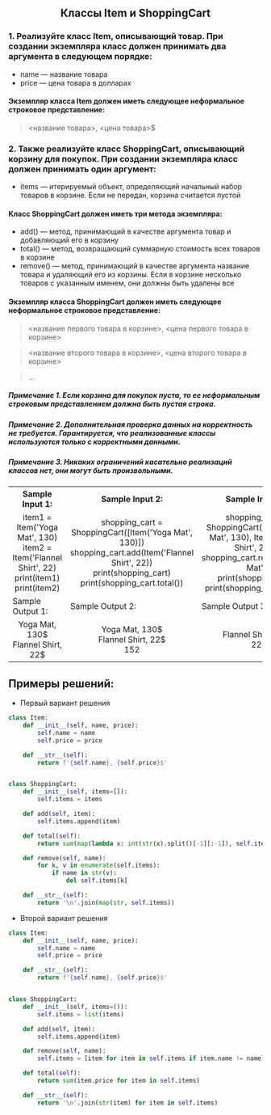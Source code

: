 <h2 style="text-align:center">Классы Item и ShoppingCart</h2>

### 1. Реализуйте класс Item, описывающий товар. При создании экземпляра класс должен принимать два аргумента в следующем порядке:

* name — название товара
* price — цена товара в долларах
#### Экземпляр класса Item должен иметь следующее неформальное строковое представление:

> <название товара>, <цена товара>$
### 2. Также реализуйте класс ShoppingCart, описывающий корзину для покупок. При создании экземпляра класс должен принимать один аргумент:

* items — итерируемый объект, определяющий начальный набор товаров в корзине. Если не передан, корзина считается пустой
#### Класс ShoppingCart должен иметь три метода экземпляра:

* add() — метод, принимающий в качестве аргумента товар и добавляющий его в корзину
* total() — метод, возвращающий суммарную стоимость всех товаров в корзине
* remove() — метод, принимающий в качестве аргумента название товара и удаляющий его из корзины. Если в корзине несколько товаров с указанным именем, они должны быть удалены все
#### Экземпляр класса ShoppingCart должен иметь следующее неформальное строковое представление:

> <название первого товара в корзине>, <цена первого товара в корзине>

> <название второго товара в корзине>, <цена второго товара в корзине>

> ...
##### Примечание 1. Если корзина для покупок пуста, то ее неформальным строковым представлением должна быть пустая строка.

##### Примечание 2. Дополнительная проверка данных на корректность не требуется. Гарантируется, что реализованные классы используются только с корректными данными.

##### Примечание 3. Никаких ограничений касательно реализаций классов нет, они могут быть произвольными.

<table align="center">
  <tbody>
    <tr>
      <th>Sample Input 1: </th>
      <th>Sample Input 2: </th>
      <th>Sample Input 3: </th>
    </tr>
    <tr>
      <td align="center">item1 = Item('Yoga Mat', 130)<br>
                          item2 = Item('Flannel Shirt', 22)<br>
                          print(item1)<br>
                          print(item2)<br></td>
      <td align="center">shopping_cart = ShoppingCart([Item('Yoga Mat', 130)])<br>
                          shopping_cart.add(Item('Flannel Shirt', 22))<br>
                          print(shopping_cart)<br>
                          print(shopping_cart.total())<br>
      <td align="center">shopping_cart = ShoppingCart([Item('Yoga Mat', 130), Item('Flannel Shirt', 22)])<br>
                          shopping_cart.remove('Yoga Mat')<br>
                          print(shopping_cart)<br>
                          print(shopping_cart.total())<br></td>
    </tr>
    <tr>
      <td>Sample Output 1:</td>
      <td>Sample Output 2:</td>
      <td>Sample Output 3:</td>
      </tr>
    <tr>
      <td align="center">
                        Yoga Mat, 130$<br>
                        Flannel Shirt, 22$<br>
      </td>
      <td align="center">
                        Yoga Mat, 130$<br>
                        Flannel Shirt, 22$<br>
                        152<br>
      </td>
      <td align="center">
                        Flannel Shirt, 22$<br>
                        22<br>
      </td>
    </tr>
  </tbody>
</table>



## Примеры решений:
* Первый вариант решения
```python
class Item:
    def __init__(self, name, price):
        self.name = name
        self.price = price

    def __str__(self):
        return f'{self.name}, {self.price}$'


class ShoppingCart:
    def __init__(self, items=[]):
        self.items = items

    def add(self, item):
        self.items.append(item)

    def total(self):
        return sum(map(lambda x: int(str(x).split()[-1][:-1]), self.items))

    def remove(self, name):
        for k, v in enumerate(self.items):
            if name in str(v):
                del self.items[k]

    def __str__(self):
        return '\n'.join(map(str, self.items))
```
* Второй вариант решения

```python
class Item:
    def __init__(self, name, price):
        self.name = name
        self.price = price

    def __str__(self):
        return f'{self.name}, {self.price}$'


class ShoppingCart:
    def __init__(self, items=()):
        self.items = list(items)

    def add(self, item):
        self.items.append(item)

    def remove(self, name):
        self.items = [item for item in self.items if item.name != name]

    def total(self):
        return sum(item.price for item in self.items)

    def __str__(self):
        return '\n'.join(str(item) for item in self.items)
```



